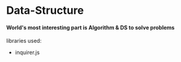# Data-Structure
#### World's most interesting part is Algorithm & DS to solve problems

libraries used: 
- inquirer.js
